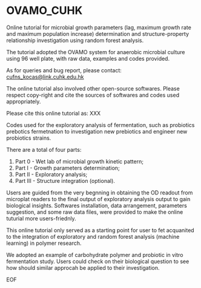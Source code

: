 # OVAMO_CUHK
Online tutorial for microbial growth parameters (lag, maximum growth rate and maximum population increase) determination
and structure-property relationship investigation using random forest analysis.

The tutorial adopted the OVAMO system for anaerobic microbial culture using 96 well plate,
with raw data, examples and codes provided.

As for queries and bug report, please contact:
cufns_kocas@link.cuhk.edu.hk

The online tutorial also involved other open-source softwares.
Please respect copy-right and cite the sources of softwares and codes used appropriately.

Please cite this online tutorial as:
XXX

Codes used for the exploratory analysis of fermentation,
such as probiotics prebotics fermetnation to investigation
new prebiotics and engineer new probiotics strains.

There are a total of four parts:
  1) Part 0 - Wet lab of microbial growth kinetic pattern; 
  2) Part I - Growth parameters determination; 
  3) Part II - Exploratory analysis;
  4) Part III - Structure integration (optional).
  
Users are guided from the very begnning in obtaining the OD readout from microplat readers
to the final output of exploratory analysis output to gain biological insights.
Softwares installation, data arrangement, parameters suggestion, and
some raw data files, were provided to make the online tuturial more users-friednly.

This online tutorial only served as a starting point for user to fet acquanited to
the integration of exploratory and random forest analysis (machine learning) in polymer research.

We adopted an example of carbohydrate polymer and probiotic in vitro fermentation study.
Users could check on their biological question to see how should similar approcah be applied to their investigation.

EOF
